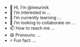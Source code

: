 - 👋 Hi, I’m @meurinik
- 👀 I’m interested in ...
- 🌱 I’m currently learning ...
- 💞️ I’m looking to collaborate on ...
- 📫 How to reach me ...
- 😄 Pronouns: ...
- ⚡ Fun fact: ...

<!---
meurinik/meurinik is a ✨ special ✨ repository because its `README.md` (this file) appears on your GitHub profile.
You can click the Preview link to take a look at your changes.
--->
